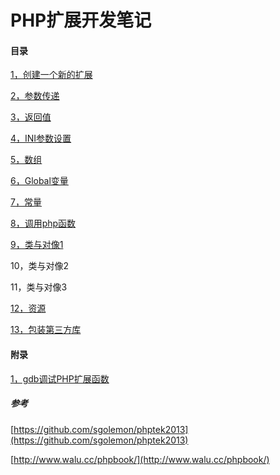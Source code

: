 # PHP扩展开发笔记

#### 目录

[1，创建一个新的扩展](https://github.com/Leon2012/php-ext/blob/master/01.md)

[2，参数传递](https://github.com/Leon2012/php-ext/blob/master/02.md)

[3，返回值](https://github.com/Leon2012/php-ext/blob/master/03.md)

[4，INI参数设置](https://github.com/Leon2012/php-ext/blob/master/04.md)

[5，数组](https://github.com/Leon2012/php-ext/blob/master/05.md)

[6，Global变量](https://github.com/Leon2012/php-ext/blob/master/06.md)

[7，常量](https://github.com/Leon2012/php-ext/blob/master/07.md)

[8，调用php函数](https://github.com/Leon2012/php-ext/blob/master/08.md)

[9，类与对像1](https://github.com/Leon2012/php-ext/blob/master/09.md)

10，类与对像2

11，类与对像3

[12，资源](https://github.com/Leon2012/php-ext/blob/master/12.md)

[13，包装第三方库](https://github.com/Leon2012/php-ext/blob/master/13.md)

#### 附录

[1，gdb调试PHP扩展函数](https://github.com/Leon2012/php-ext/blob/master/001.md)

##### 参考

[https://github.com/sgolemon/phptek2013](https://github.com/sgolemon/phptek2013)

[http://www.walu.cc/phpbook/](http://www.walu.cc/phpbook/)


